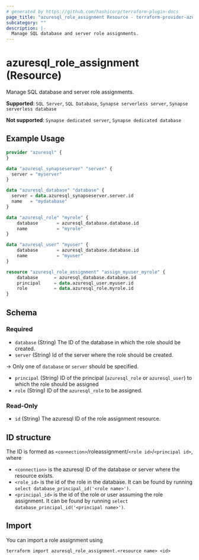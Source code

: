 ```yaml
---
# generated by https://github.com/hashicorp/terraform-plugin-docs
page_title: "azuresql_role_assignment Resource - terraform-provider-azuresql"
subcategory: ""
description: |-
  Manage SQL database and server role assignments.
---
```


# azuresql_role_assignment (Resource)

Manage SQL database and server role assignments.

**Supported**: `SQL Server`, `SQL Database`, `Synapse serverless server`, `Synapse serverless database` 

**Not supported**: `Synapse dedicated server`, `Synapse dedicated database`

## Example Usage

```terraform
provider "azuresql" {
}

data "azuresql_synapseserver" "server" {
  server = "myserver"
}

data "azuresql_database" "database" {
  server = data.azuresql_synapseserver.server.id
  name   = "mydatabase"
}

data "azuresql_role" "myrole" {
    database       = azuresql_database.database.id
    name           = "myrole"
}

data "azuresql_user" "myuser" {
    database       = azuresql_database.database.id
    name           = "myuser"
}

resource "azuresql_role_assignment" "assign_myuser_myrole" {
    database      = azuresql_database.database.id
    principal     = data.azuresql_user.myuser.id
    role          = data.azuresql_role.myrole.id
}

```

<!-- schema generated by tfplugindocs -->
## Schema

### Required

- `database` (String) The ID of the database in which the role should be created. 
- `server` (String) Id of the server where the role should be created.

-> Only one of `database` or `server` should be specified.

- `principal` (String) ID of the principal (`azuresql_role` or `azuresql_user`) to which the role should be assigned
- `role` (String) ID of the `azuresql_role` to be assigned.

### Read-Only

- `id` (String) The azuresql ID of the role assignment resource.


## ID structure

The ID is formed as `<connection>`/roleassignment/`<role id>`/`<principal id>`, where
* `<connection>` is the azuresql ID of the database or server where the resource exists.
* `<role_id>` is the id of the role in the database. It can be found by running `select database_principal_id('<role name>')`.
* `<principal_id>` is the id of the role or user assuming the role assignment. It can be found by running `select database_principal_id('<principal name>')`.

## Import

You can import a role assignment using 

```terraform import azuresql_role_assignment.<resource name> <id>```